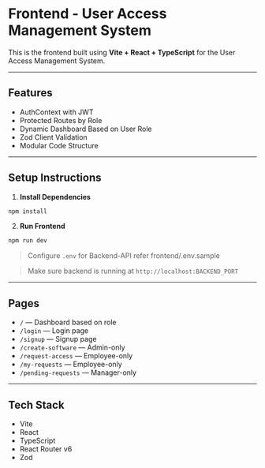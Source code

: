 # Frontend - User Access Management System

This is the frontend built using **Vite + React + TypeScript** for the User Access Management System.

---

## Features

- AuthContext with JWT
- Protected Routes by Role
- Dynamic Dashboard Based on User Role
- Zod Client Validation
- Modular Code Structure

---

## Setup Instructions

1. **Install Dependencies**

```bash
npm install
```

2. **Run Frontend**

```bash
npm run dev
```

> Configure `.env` for Backend-API refer frontend/.env.sample

> Make sure backend is running at `http://localhost:BACKEND_PORT`

---

## Pages

- `/` — Dashboard based on role
- `/login` — Login page
- `/signup` — Signup page
- `/create-software` — Admin-only
- `/request-access` — Employee-only
- `/my-requests` — Employee-only
- `/pending-requests` — Manager-only

---

## Tech Stack

- Vite
- React
- TypeScript
- React Router v6
- Zod
